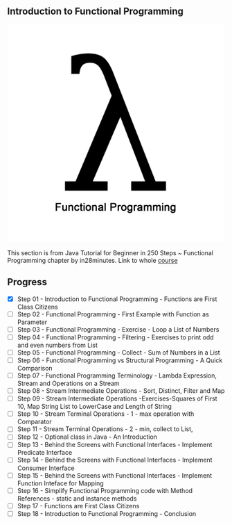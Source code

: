 ## Introduction to Functional Programming

<img src="Functional-Prog.png" width="500" height="500">


This section is from Java Tutorial for Beginner in 250 Steps ~ Functional Programming chapter by in28minutes.
Link to whole [course](https://courses.in28minutes.com/p/java-tutorial-for-beginner-in-250-steps)

## Progress


- [x] Step 01 - Introduction to Functional Programming - Functions are First Class Citizens
- [ ] Step 02 - Functional Programming - First Example with Function as Parameter
- [ ] Step 03 - Functional Programming - Exercise - Loop a List of Numbers
- [ ] Step 04 - Functional Programming - Filtering - Exercises to print odd and even numbers from List
- [ ] Step 05 - Functional Programming - Collect - Sum of Numbers in a List
- [ ] Step 06 - Functional Programming vs Structural Programming - A Quick Comparison
- [ ] Step 07 - Functional Programming Terminology - Lambda Expression, Stream and Operations on a Stream
- [ ] Step 08 - Stream Intermediate Operations - Sort, Distinct, Filter and Map
- [ ] Step 09 - Stream Intermediate Operations -Exercises-Squares of First 10, Map String List to LowerCase and Length of String
- [ ] Step 10 - Stream Terminal Operations - 1 - max operation with Comparator
- [ ] Step 11 - Stream Terminal Operations - 2 - min, collect to List,
- [ ] Step 12 - Optional class in Java - An Introduction
- [ ] Step 13 - Behind the Screens with Functional Interfaces - Implement Predicate Interface
- [ ] Step 14 - Behind the Screens with Functional Interfaces - Implement Consumer Interface
- [ ] Step 15 - Behind the Screens with Functional Interfaces - Implement Function Inteface for Mapping
- [ ] Step 16 - Simplify Functional Programming code with Method References - static and instance methods
- [ ] Step 17 - Functions are First Class Citizens
- [ ] Step 18 - Introduction to Functional Programming - Conclusion